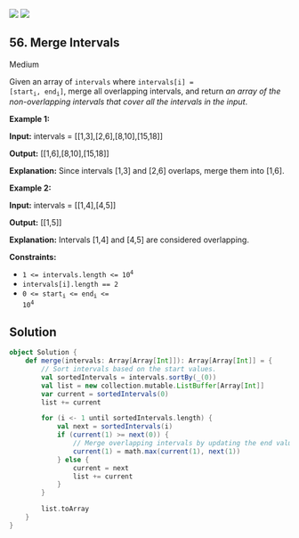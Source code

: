 [![](https://img.shields.io/github/stars/LeetCode-in-Scala/LeetCode-in-Scala?label=Stars&style=flat-square)](https://github.com/LeetCode-in-Scala/LeetCode-in-Scala)
[![](https://img.shields.io/github/forks/LeetCode-in-Scala/LeetCode-in-Scala?label=Fork%20me%20on%20GitHub%20&style=flat-square)](https://github.com/LeetCode-in-Scala/LeetCode-in-Scala/fork)

## 56\. Merge Intervals

Medium

Given an array of `intervals` where <code>intervals[i] = [start<sub>i</sub>, end<sub>i</sub>]</code>, merge all overlapping intervals, and return _an array of the non-overlapping intervals that cover all the intervals in the input_.

**Example 1:**

**Input:** intervals = \[\[1,3],[2,6],[8,10],[15,18]]

**Output:** [[1,6],[8,10],[15,18]]

**Explanation:** Since intervals [1,3] and [2,6] overlaps, merge them into [1,6]. 

**Example 2:**

**Input:** intervals = \[\[1,4],[4,5]]

**Output:** [[1,5]]

**Explanation:** Intervals [1,4] and [4,5] are considered overlapping. 

**Constraints:**

*   <code>1 <= intervals.length <= 10<sup>4</sup></code>
*   `intervals[i].length == 2`
*   <code>0 <= start<sub>i</sub> <= end<sub>i</sub> <= 10<sup>4</sup></code>

## Solution

```scala
object Solution {
    def merge(intervals: Array[Array[Int]]): Array[Array[Int]] = {
        // Sort intervals based on the start values.
        val sortedIntervals = intervals.sortBy(_(0))
        val list = new collection.mutable.ListBuffer[Array[Int]]
        var current = sortedIntervals(0)
        list += current

        for (i <- 1 until sortedIntervals.length) {
            val next = sortedIntervals(i)
            if (current(1) >= next(0)) {
                // Merge overlapping intervals by updating the end value.
                current(1) = math.max(current(1), next(1))
            } else {
                current = next
                list += current
            }
        }

        list.toArray
    }
}
```
